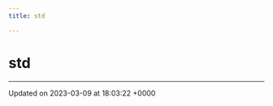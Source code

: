```yaml
---
title: std

---
```


# std








-------------------------------

Updated on 2023-03-09 at 18:03:22 +0000